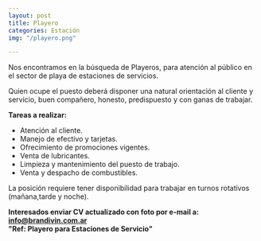 ```yaml
---
layout: post
title: Playero
categories: Estación
img: "/playero.png"

---
```

Nos encontramos en la búsqueda de Playeros, para atención al público en el sector de playa de estaciones de servicios.

Quien ocupe el puesto deberá disponer una natural orientación al cliente y servicio, buen compañero, honesto, predispuesto y con ganas de trabajar.

**Tareas a realizar:**

* Atención al cliente.
* Manejo de efectivo y tarjetas.
* Ofrecimiento de promociones vigentes.
* Venta de lubricantes.
* Limpieza y mantenimiento del puesto de trabajo.
* Venta y despacho de combustibles.

La posición requiere tener disponibilidad para trabajar en turnos rotativos (mañana,tarde y noche).

**Interesados enviar CV actualizado con foto por e-mail a: info@brandivin.com.ar  
"Ref: Playero para Estaciones de Servicio"**
